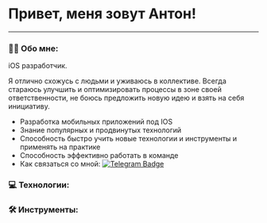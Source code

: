 # Привет, меня зовут Антон!

---

### :man_technologist: Обо мне:

iOS разработчик. 

Я отлично схожусь с людьми и уживаюсь в коллективе. Всегда стараюсь улучшить и оптимизировать процессы в зоне своей ответственности, не боюсь предложить новую идею и взять на себя инициативу.
- Разработка мобильных приложений под IOS
- Знание популярных и продвинутых технологий
- Способность быстро учить новые технологии и инструменты и применять на практике
- Способность эффективно работать в команде
- Как связаться со мной: [![Telegram Badge](https://img.shields.io/badge/-Moneybuilder-blue?style=flat&logo=Telegram&logoColor=white)](https://t.me/Moneybuilder)

### 💻 Технологии:

### 🛠 Инструменты:

